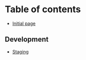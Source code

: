 # Table of contents

* [Initial page](README.md)

## Development

* [Staging](development/staging.md)

